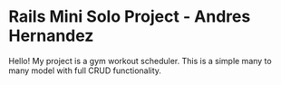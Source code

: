 # Rails Mini Solo Project - Andres Hernandez

Hello! My project is a gym workout scheduler. This is a simple many to many model with full CRUD functionality.
